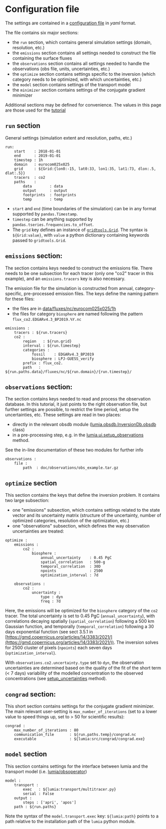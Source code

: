# Configuration file

The settings are contained in a [configuration file](inversion.yaml) in _yaml_ format.

The file contains six major sections: 
- the `run` section, which contains general simulation settings (domain, resolution, etc.)
- the `emissions` section contains all settings needed to construct the file containing the surface fluxes
- the `observations` section contains all settings needed to handle the observations (obs file, units, uncertainties, etc.)
- the `optimize` section contains settings specific to the inversion (which category needs to be optimized, with which uncertainties, etc.)
- the `model` section contains settings of the transport model
- the `minimizer` section contains settings of the conjugate gradient minimizer

Additional sections may be defined for convenience. The values in this page are those used for the [tutorial](../tutorial)

## `run` section

General settings (simulation extent and resolution, paths, etc.)

```
run:
    start    : 2018-01-01
    end      : 2019-01-01
    timestep : 1h
    domain   : eurocom025x025
    grid     : ${Grid:{lon0:-15, lat0:33, lon1:35, lat1:73, dlon:.5, dlat:.5}}
    tracers  : co2
    paths    :
        data        : data
        output      : output
        footprints  : footprints
        temp        : temp
```

- `start` and `end` (time boundaries of the simulation) can be in any format supported by `pandas.Timestamp`. 
- `timestep` can be anything supported by `pandas.tseries.frequencies.to_offset`.
- The `grid` key defines an instance of [`gridtools.Grid`](gridtools.py). The syntax is `${Grid:value}`, with `value` a python dictionary containing keywords passed to `gridtools.Grid`.

## `emissions` section:

The section contains keys needed to construct the emissions file. There needs to be one subsection for each tracer (only one "co2" tracer in this example), and an `emissions.tracers` key is also necessary.

The emission file for the simulation is constructed from annual, category-specific, pre-processed emission files. The keys define the naming pattern for these files:
- the files are in [data/fluxes/nc/eurocom025x025/1h](data/fluxes/nc/eurocom025x025/1h/)
- the files for category `biosphere` are named following the pattern `flux_co2.EDGARv4.3_BP2019.%Y.nc`

```
emissions :
    tracers : ${run.tracers}
    co2 :
        region   : ${run.grid}
        interval : ${run.timestep}
        categories :
            fossil    : EDGARv4.3_BP2019
            biosphere : LPJ-GUESS_verify
        prefix : flux_co2.
        path   : ${run.paths.data}/fluxes/nc/${run.domain}/{run.timestep}/
```

## `observations` section:

The section contains keys needed to read and process the observation database. In this tutorial, it just points to the right observation file, but further settings are possible, to restrict the time period, setup the uncertainties, etc. These settings are read in two places:
- directly in the relevant obsdb module ([lumia.obsdb.InversionDb.obsdb](lumia/obsdb/InversionDb.py) class)
- in a pre-processing step, e.g. in the [lumia.ui.setup_observations](lumia/ui/main_functions.py) method.

See the in-line documentation of these two modules for further info

```
observations :
    file :
        path  : doc/observations/obs_example.tar.gz
```

## `optimize` section

This section contains the keys that define the inversion problem. It contains two large subsection:
- one "emissions" subsection, which contains settings related to the state vector and its uncertainty matrix (structure of the uncertainty, number of optimized categories, resolution of the optimization, etc.)
- one "observations" subsection, which defines the way observation uncertainties are treated:

```
optimize :
    emissions :
        co2 :
            biosphere :
                annual_uncertainty    : 0.45 PgC
                spatial_correlation   : 500-g
                temporal_correlation  : 30D
                npoints               : 2500
                optimization_interval : 7d

    observations :
        co2 :
            uncertainty :
                type : dyn
                freq : 7d
```

Here, the emissions will be optimized for the `biosphere` category of the `co2` tracer. The total uncertainty is set to 0.45 PgC (`annual_uncertainty`), with correlations decaying spatially (`spatial_correlation`) following a 500 km Gaussian function, and temporally (`temporal_correlation`) following a 30 days exponential function (see sect 3.5.1 in [https://gmd.copernicus.org/articles/14/3383/2021/](https://gmd.copernicus.org/articles/14/3383/2021/)).
The inversion solves for 2500 cluster of pixels (`npoints`) each seven days (`optimization_interval`).

With `observations.co2.uncertainty.type` set to `dyn`, the observation uncertainties are determined based on the quality of the fit of the short term (< 7 days) variability of the modelled concentration to the observed concentrations (see [setup_uncertainties](lumia/ui/main_functions.py) method).

## `congrad` section:

This short section contains settings for the conjugate gradient minimizer. The main relevant user-setting is `max_number_of_iterations` (set to a lower value to speed things up, set to > 50 for scientific results):

```
congrad :
    max_number_of_iterations : 80
    communication_file       : ${run.paths.temp}/congrad.nc
    executable               : ${lumia:src/congrad/congrad.exe}
```

## `model` section

This section contains settings for the interface between lumia and the transport model (i.e. [lumia/obsoperator](lumia/obsoperator/__init__.py))

```
model :
    transport :
        exec   : ${lumia:transport/multitracer.py}
        serial : False
    output :
        steps : ['apri', 'apos']
    path : ${run.paths}
```
Note the syntax of the `model.transport.exec` key: `${lumia:path}` points to a path relative to the installation path of the `lumia` python module.
